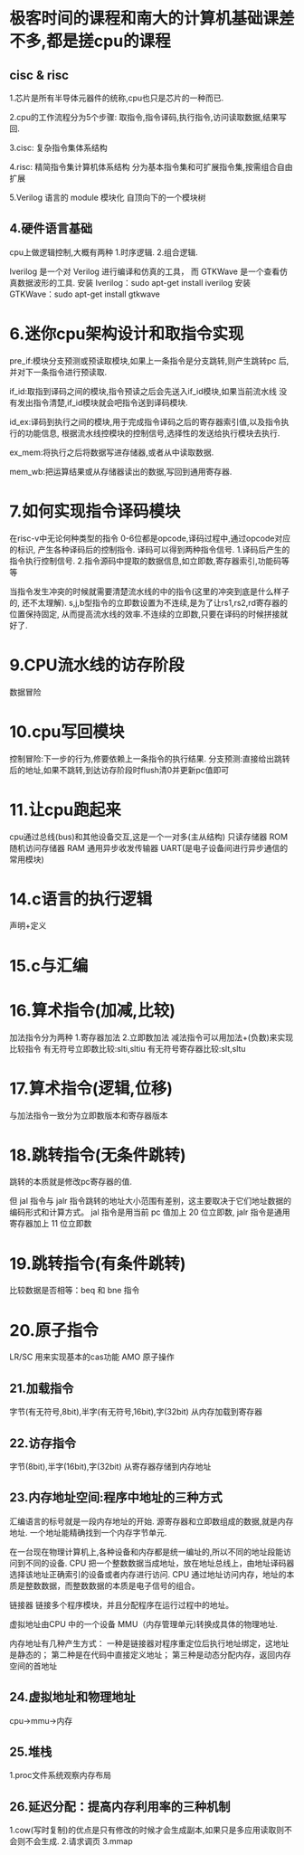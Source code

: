 # 极客时间的课程和南大的计算机基础课差不多,都是搓cpu的课程

## cisc & risc

1.芯片是所有半导体元器件的统称,cpu也只是芯片的一种而已.

2.cpu的工作流程分为5个步骤:
取指令,指令译码,执行指令,访问读取数据,结果写回.

3.cisc:
复杂指令集体系结构

4.risc:
精简指令集计算机体系结构
分为基本指令集和可扩展指令集,按需组合自由扩展

5.Verilog 语言的 module 模块化
自顶向下的一个模块树

## 4.硬件语言基础

cpu上做逻辑控制,大概有两种
1.时序逻辑.
2.组合逻辑.

Iverilog 是一个对 Verilog 进行编译和仿真的工具，
而 GTKWave 是一个查看仿真数据波形的工具.
安装 Iverilog：sudo apt-get install iverilog
安装 GTKWave：sudo apt-get install gtkwave

# 6.迷你cpu架构设计和取指令实现

pre_if:模块分支预测或预读取模块,如果上一条指令是分支跳转,则产生跳转pc
后,并对下一条指令进行预读取.

if_id:取指到译码之间的模块,指令预读之后会先送入if_id模块,如果当前流水线
没有发出指令清楚,if_id模块就会吧指令送到译码模块.

id_ex:译码到执行之间的模块,用于完成指令译码之后的寄存器索引值,以及指令执行的功能信息,
根据流水线控模块的控制信号,选择性的发送给执行模块去执行.

ex_mem:将执行之后将数据写进存储器,或者从中读取数据.

mem_wb:把运算结果或从存储器读出的数据,写回到通用寄存器.

# 7.如何实现指令译码模块

在risc-v中无论何种类型的指令
0-6位都是opcode,译码过程中,通过opcode对应的标识,
产生各种译码后的控制指令.
译码可以得到两种指令信号.
1.译码后产生的指令执行控制信号.
2.指令源码中提取的数据信息,如立即数,寄存器索引,功能码等等

当指令发生冲突的时候就需要清楚流水线的中的指令(这里的冲突到底是什么样子的,
还不太理解).
s,j,b型指令的立即数设置为不连续,是为了让rs1,rs2,rd寄存器的位置保持固定,
从而提高流水线的效率.不连续的立即数,只要在译码的时候拼接就好了.

# 9.CPU流水线的访存阶段

数据冒险

# 10.cpu写回模块

控制冒险:下一步的行为,修要依赖上一条指令的执行结果.
分支预测:直接给出跳转后的地址,如果不跳转,到达访存阶段时flush清0并更新pc值即可

# 11.让cpu跑起来

cpu通过总线(bus)和其他设备交互,这是一个一对多(主从结构)
只读存储器 ROM
随机访问存储器 RAM
通用异步收发传输器 UART(是电子设备间进行异步通信的常用模块)

# 14.c语言的执行逻辑

声明+定义

# 15.c与汇编

# 16.算术指令(加减,比较)

加法指令分为两种
1.寄存器加法
2.立即数加法
减法指令可以用加法+(负数)来实现
比较指令
有无符号立即数比较:slti,sltiu
有无符号寄存器比较:slt,sltu

# 17.算术指令(逻辑,位移)

与加法指令一致分为立即数版本和寄存器版本

# 18.跳转指令(无条件跳转)

跳转的本质就是修改pc寄存器的值.

但 jal 指令与 jalr 指令跳转的地址大小范围有差别，这主要取决于它们地址数据的编码形式和计算方式。
jal 指令是用当前 pc 值加上 20 位立即数,
jalr 指令是通用寄存器加上 11 位立即数

# 19.跳转指令(有条件跳转)

比较数据是否相等：beq 和 bne 指令

# 20.原子指令

LR/SC 用来实现基本的cas功能
AMO 原子操作

## 21.加载指令

字节(有无符号,8bit),半字(有无符号,16bit),字(32bit)
从内存加载到寄存器

## 22.访存指令

字节(8bit),半字(16bit),字(32bit)
从寄存器存储到内存地址

## 23.内存地址空间:程序中地址的三种方式

汇编语言的标号就是一段内存地址的开始.
源寄存器和立即数组成的数据,就是内存地址.
一个地址能精确找到一个内存字节单元.

在一台现在物理计算机上,各种设备和内存都是统一编址的,所以不同的地址段能访问到不同的设备.
CPU 把一个整数数据当成地址，放在地址总线上，由地址译码器选择该地址正确索引的设备或者内存进行访问.
CPU 通过地址访问内存，地址的本质是整数数据，而整数数据的本质是电子信号的组合。

链接器
链接多个程序模块，并且分配程序在运行过程中的地址。

虚拟地址由CPU 中的一个设备 MMU（内存管理单元)转换成具体的物理地址.

内存地址有几种产生方式：
一种是链接器对程序重定位后执行地址绑定，这地址是静态的；
第二种是在代码中直接定义地址；
第三种是动态分配内存，返回内存空间的首地址

## 24.虚拟地址和物理地址
cpu->mmu->内存

## 25.堆栈
1.proc文件系统观察内存布局

## 26.延迟分配：提高内存利用率的三种机制
1.cow(写时复制)的优点是只有修改的时候才会生成副本,如果只是多应用读取则不会则不会生成.
2.请求调页
3.mmap

